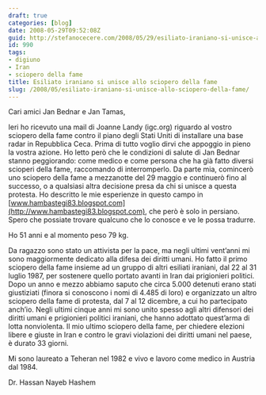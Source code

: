 ```yaml
---
draft: true
categories: [blog]
date: 2008-05-29T09:52:08Z
guid: http://stefanocecere.com/2008/05/29/esiliato-iraniano-si-unisce-allo-sciopero-della-fame/
id: 990
tags:
- digiuno
- Iran
- sciopero della fame
title: Esiliato iraniano si unisce allo sciopero della fame
slug: /2008/05/esiliato-iraniano-si-unisce-allo-sciopero-della-fame/
---
```


Cari amici Jan Bednar e Jan Tamas,

Ieri ho ricevuto una mail di Joanne Landy (igc.org) riguardo al vostro sciopero della fame contro il piano degli Stati Uniti di installare una base radar in Repubblica Ceca. Prima di tutto voglio dirvi che appoggio in pieno la vostra azione. Ho letto però che le condizioni di salute di Jan Bednar stanno peggiorando: come medico e come persona che ha già fatto diversi scioperi della fame, raccomando di interromperlo. Da parte mia, comincerò uno sciopero della fame a mezzanotte del 29 maggio e continuerò fino al successo, o a qualsiasi altra decisione presa da chi si unisce a questa protesta. Ho descritto le mie esperienze in questo campo in [www.hambastegi83.blogspot.com](http://www.hambastegi83.blogspot.com), che però è solo in persiano. Spero che possiate trovare qualcuno che lo conosce e ve le possa tradurre.

Ho 51 anni e al momento peso 79 kg.

Da ragazzo sono stato un attivista per la pace, ma negli ultimi vent’anni mi sono maggiormente dedicato alla difesa dei diritti umani. Ho fatto il primo sciopero della fame insieme ad un gruppo di altri esiliati iraniani, dal 22 al 31 luglio 1987, per sostenere quello portato avanti in Iran dai prigionieri politici. Dopo un anno e mezzo abbiamo saputo che circa 5.000 detenuti erano stati giustiziati (finora si conoscono i nomi di 4.485 di loro) e organizzato un altro sciopero della fame di protesta, dal 7 al 12 dicembre, a cui ho partecipato anch’io. Negli ultimi cinque anni mi sono unito spesso agli altri difensori dei diritti umani e prigionieri politici iraniani, che hanno adottato quest’arma di lotta nonviolenta. Il mio ultimo sciopero della fame, per chiedere elezioni libere e giuste in Iran e contro le gravi violazioni dei diritti umani nel paese, è durato 33 giorni.

Mi sono laureato a Teheran nel 1982 e vivo e lavoro come medico in Austria dal 1984.

Dr. Hassan Nayeb Hashem